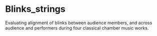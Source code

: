 # Blinks_strings

Evaluating alignment of blinks between audience members, and across audience and performers during four classical chamber music works. 